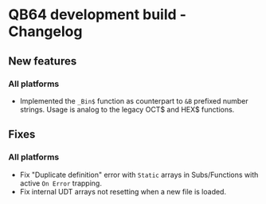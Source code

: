 # QB64 development build - Changelog

## New features
### All platforms
- Implemented the `_Bin$` function as counterpart to `&B` prefixed number strings. Usage is analog to the legacy OCT$ and HEX$ functions.

<!--- 
### Windows

### macOS

### Linux
--->

## Fixes
### All platforms
- Fix "Duplicate definition" error with `Static` arrays in Subs/Functions with active `On Error` trapping.
- Fix internal UDT arrays not resetting when a new file is loaded.

<!---
### Windows

### macOS

### Linux

--->
